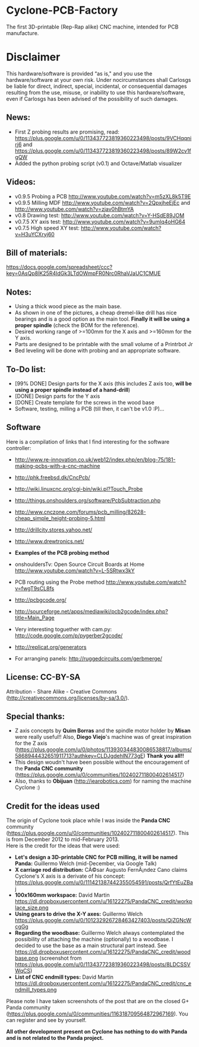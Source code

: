 Cyclone-PCB-Factory  
===================

The first 3D-printable (Rep-Rap alike) CNC machine, intended for PCB manufacture.

Disclaimer  
===================
This hardware/software is provided “as is," and you use the hardware/software at your own risk. Under nocircumstances shall Carlosgs be liable for direct, indirect, special, incidental, or consequential damages resulting from the use, misuse, or inability to use this hardware/software, even if Carlosgs has been advised of the possibility of such damages.  

News:  
--  
* First Z probing results are promising, read: https://plus.google.com/u/0/113437723819360223498/posts/9VCHqqnirj6  and https://plus.google.com/u/0/113437723819360223498/posts/89W2cv1fgQW  
* Added the python probing script (v0.1) and Octave/Matlab visualizer  

Videos:  
--  
- v0.9.5 Probing a PCB http://www.youtube.com/watch?v=m5zXL8k5T9E  
- v0.9.5 Milling MDF http://www.youtube.com/watch?v=2QpxjheEjEc and http://www.youtube.com/watch?v=zjav0hBtmYA  
- v0.8 Drawing test: http://www.youtube.com/watch?v=Y-HSdE89JOM  
- v0.7.5 XY axis test: http://www.youtube.com/watch?v=9umlq4oHG64  
- v0.7.5 High speed XY test: http://www.youtube.com/watch?v=H3uYCXryj60  

Bill of materials:  
--  
https://docs.google.com/spreadsheet/ccc?key=0AsQp8IK25R4IdGk3LTdOWmpFR0Nrc0RhaVJaUC1CMUE  

Notes:  
--  
- Using a thick wood piece as the main base.  
- As shown in one of the pictures, a cheap dremel-like drill has nice bearings and is a good option as the main tool. **Finally it will be using a proper spindle** (check the BOM for the reference).  
- Desired working range of >=100mm for the X axis and >=160mm for the Y axis.  
- Parts are designed to be printable with the small volume of a Printrbot Jr  
- Bed leveling will be done with probing and an appropriate software.  

To-Do list:  
--  
- [99% DONE] Design parts for the X axis (this includes Z axis too, **will be using a proper spindle instead of a hand-drill**)  
- [DONE] Design parts for the Y axis  
- [DONE] Create template for the screws in the wood base  
- Software, testing, milling a PCB (till then, it can't be v1.0 :P)...  

Software  
--  
Here is a compilation of links that I find interesting for the software controller:  

- http://www.re-innovation.co.uk/web12/index.php/en/blog-75/181-making-pcbs-with-a-cnc-machine  
- http://phk.freebsd.dk/CncPcb/  
- http://wiki.linuxcnc.org/cgi-bin/wiki.pl?Touch_Probe  
- http://things.onshoulders.org/software/PcbSubtraction.php  
- http://www.cnczone.com/forums/pcb_milling/82628-cheap_simple_height-probing-5.html  
- http://drillcity.stores.yahoo.net/  
- http://www.drewtronics.net/  

- **Examples of the PCB probing method**  
 - onshouldersTv: Open Source Circuit Boards at Home http://www.youtube.com/watch?v=L-5SRtwx3kY  
 - PCB routing using the Probe method http://www.youtube.com/watch?v=fwgT9sCL8fs  
- http://pcbgcode.org/  
- http://sourceforge.net/apps/mediawiki/pcb2gcode/index.php?title=Main_Page  
- Very interesting toguether with cam.py: http://code.google.com/p/pygerber2gcode/  
- http://replicat.org/generators  
- For arranging panels: http://ruggedcircuits.com/gerbmerge/  

License: CC-BY-SA  
--  
Attribution - Share Alike - Creative Commons (http://creativecommons.org/licenses/by-sa/3.0/).  

Special thanks:  
--  
- Z axis concepts by **Quim Borras** and the spindle motor holder by **Misan** were really useful!! Also, **Diego Viejo**'s machine was of great inspiration for the Z axis (https://plus.google.com/u/0/photos/113930344830086538817/albums/5868944432651911713?authkey=CLDJgdehlN773gE) **Thank you all!!**  
- This design woudn't have been possible without the encouragement of the **Panda CNC community** (https://plus.google.com/u/0/communities/102402711800402614517)  
- Also, thanks to **Obijuan** (http://iearobotics.com) for naming the machine Cyclone :)  

Credit for the ideas used  
--  
The origin of Cyclone took place while I was inside the __Panda CNC__ community (https://plus.google.com/u/0/communities/102402711800402614517). This is from December 2012 to mid-February 2013.  
Here is the credit for the ideas that were used:  

* __Let's design a 3D-printable CNC for PCB milling, it will be named Panda:__ Guillermo Welch (mid-December, via Google Talk)  
* __X carriage rod distribution:__ CÃ©sar Augusto FernÃ¡ndez Cano claims Cyclone's X axis is a derivate of his concept: https://plus.google.com/u/0/111421387442355054591/posts/QrfYtEuZBaj  
* __100x160mm workspace:__ David Martin https://dl.dropboxusercontent.com/u/16122275/PandaCNC_credit/workplace_size.png  
* __Using gears to drive the X-Y axes:__ Guillermo Welch https://plus.google.com/u/0/101232926728463427403/posts/QjZGNcWcgGg  
* __Regarding the woodbase:__ Guillermo Welch always contemplated the possibility of attaching the machine (optionally) to a woodbase. I decided to use the base as a main structural part instead. See https://dl.dropboxusercontent.com/u/16122275/PandaCNC_credit/woodbase.png (screenshot from https://plus.google.com/u/0/113437723819360223498/posts/8LDCSSVWqCS)  
* __List of CNC endmill types:__ David Martin https://dl.dropboxusercontent.com/u/16122275/PandaCNC_credit/cnc_endmill_types.png  

Please note I have taken screenshots of the post that are on the closed G+ Panda community (https://plus.google.com/u/0/communities/116318709564872967169). You can register and see by yourself.  

**All other development present on Cyclone has nothing to do with Panda and is not related to the Panda project.**  

